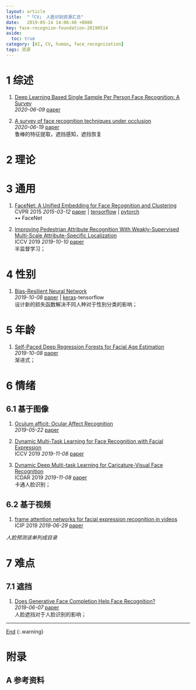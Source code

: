 ```yaml
---
layout: article
title:  "「CV」 人脸识别资源汇总"
date:   2019-05-14 14:06:40 +0800
key: face-recognize-foundation-20190514
aside:
  toc: true
category: [AI, CV, human, face_recognization]
tags: 资源
---
```

<span id='head'></span>

<!--more-->

# 1 综述  
1. [Deep Learning Based Single Sample Per Person Face Recognition: A Survey](http://cn.arxiv.org/abs/2006.11395)  
 *2020-06-09* [paper](https://arxiv.org/abs/2006.11395)     

 1. [A survey of face recognition techniques under occlusion](http://cn.arxiv.org/abs/2006.11366)  
  *2020-06-19* [paper](https://arxiv.org/abs/2006.11366)     
 鲁棒的特征提取，遮挡感知，遮挡恢复   
 
# 2 理论

# 3 通用

1. [FaceNet: A Unified Embedding for Face Recognition and Clustering](http://cn.arxiv.org/abs/1503.03832)  
CVPR 2015 *2015-03-12* [paper](https://arxiv.org/abs/1503.03832) | [tensorflow](https://github.com/omoindrot/tensorflow-triplet-loss) | [pytorch](https://github.com/bnulihaixia/Deep_metric)    
$\bullet \bullet$ FaceNet    



1. [Improving Pedestrian Attribute Recognition With Weakly-Supervised Multi-Scale Attribute-Specific Localization](http://cn.arxiv.org/abs/1910.04562)     
ICCV 2019 *2019-10-10* [paper](https://arxiv.org/abs/1910.04562)    
半监督学习；    


# 4 性别
1. [Bias-Resilient Neural Network](http://cn.arxiv.org/abs/1910.03676)    
*2019-10-08* [paper](https://arxiv.org/abs/1910.03676) | [keras](https://github.com/QingyuZhao/BR-Net/)-tensorflow     
设计新的损失函数解决不同人种对于性别分类的影响；    

# 5 年龄
1. [Self-Paced Deep Regression Forests for Facial Age Estimation](http://cn.arxiv.org/abs/1910.03244)    
*2019-10-08* [paper](https://arxiv.org/abs/1910.03244)    
渐进式；   

# 6 情绪
## 6.1 基于图像
1. [Oculum afficit: Ocular Affect Recognition](http://cn.arxiv.org/abs/1905.09240)   
*2019-05-22* [paper](https://arxiv.org/abs/1905.09240)   

1. [Dynamic Multi-Task Learning for Face Recognition with Facial Expression](http://cn.arxiv.org/abs/1911.03281)     
ICCV 2019 *2019-11-08* [paper](https://arxiv.org/abs/1911.03281)    

1. [Dynamic Deep Multi-task Learning for Caricature-Visual Face Recognition](http://cn.arxiv.org/abs/1911.03341)     
ICDAR 2019 *2019-11-08* [paper](https://arxiv.org/abs/1911.03341)      
卡通人脸识别；    

## 6.2 基于视频
1. [frame attention networks for facial expression recognition in videos](http://cn.arxiv.org/abs/1907.00193)   
ICIP 2019 *2019-06-29* [paper](https://arxiv.org/abs/1907.00193)    

*人脸预测该单列成目录*    

# 7 难点
## 7.1 遮挡
1. [Does Generative Face Completion Help Face Recognition?](http://cn.arxiv.org/abs/1906.02858)   
*2019-06-07* [paper](https://arxiv.org/abs/1906.02858)    
人脸遮挡对于人脸识别的影响；    


-------------------  
[End](#head)
{:.warning}  


# 附录
## A 参考资料
